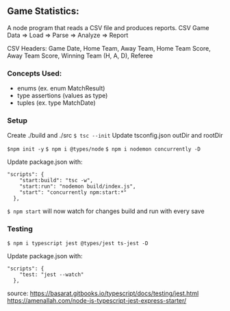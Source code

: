 ## Game Statistics:

A node program that reads a CSV file and produces reports.
CSV Game Data => Load => Parse => Analyze => Report

CSV Headers: Game Date, Home Team, Away Team, Home Team Score, Away Team Score, Winning Team (H, A, D), Referee

### Concepts Used:

- enums (ex. enum MatchResult)
- type assertions (values as type)
- tuples (ex. type MatchDate)

### Setup

Create ./build and ./src
`$ tsc --init`
Update tsconfig.json outDir and rootDir

`$npm init -y`
`$ npm i @types/node`
`$ npm i nodemon concurrently -D`

Update package.json with:

```
"scripts": {
    "start:build": "tsc -w",
    "start:run": "nodemon build/index.js",
    "start": "concurrently npm:start:*"
  },
```

`$ npm start` will now watch for changes build and run with every save

### Testing

`$ npm i typescript jest @types/jest ts-jest -D`

Update package.json with:

```
"scripts": {
    "test: "jest --watch"
  },
```

source: https://basarat.gitbooks.io/typescript/docs/testing/jest.html
https://amenallah.com/node-js-typescript-jest-express-starter/
